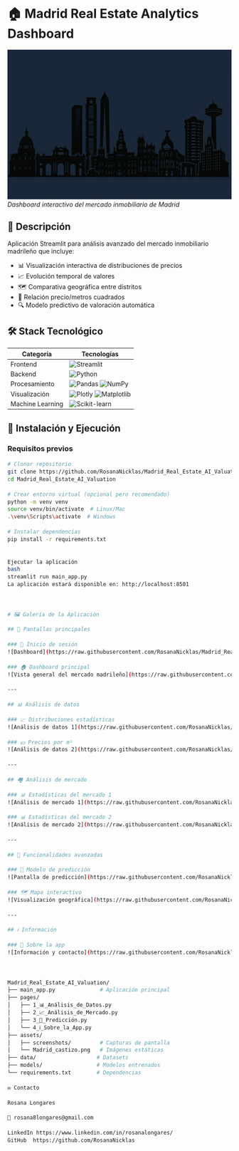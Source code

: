 # 🏠 Madrid Real Estate Analytics Dashboard

![Dashboard Preview](Madrid_castizo.png)  
*Dashboard interactivo del mercado inmobiliario de Madrid*

## 📌 Descripción

Aplicación Streamlit para análisis avanzado del mercado inmobiliario madrileño que incluye:
- 📊 Visualización interactiva de distribuciones de precios
- 📈 Evolución temporal de valores
- 🗺️ Comparativa geográfica entre distritos
- 📐 Relación precio/metros cuadrados
- 🔍 Modelo predictivo de valoración automática

## 🛠 Stack Tecnológico

| Categoría       | Tecnologías                                                                 |
|-----------------|-----------------------------------------------------------------------------|
| Frontend        | ![Streamlit](https://img.shields.io/badge/Streamlit-FF4B4B?logo=streamlit)  |
| Backend         | ![Python](https://img.shields.io/badge/Python-3.9+-3776AB?logo=python)      |
| Procesamiento   | ![Pandas](https://img.shields.io/badge/Pandas-150458?logo=pandas) ![NumPy](https://img.shields.io/badge/NumPy-013243?logo=numpy) |
| Visualización   | ![Plotly](https://img.shields.io/badge/Plotly-3F4F75?logo=plotly) ![Matplotlib](https://img.shields.io/badge/Matplotlib-11557C?logo=matplotlib) |
| Machine Learning| ![Scikit-learn](https://img.shields.io/badge/scikit--learn-F7931E?logo=scikit-learn) |

## 🚀 Instalación y Ejecución

### Requisitos previos
```bash
# Clonar repositorio
git clone https://github.com/RosanaNicklas/Madrid_Real_Estate_AI_Valuation.git
cd Madrid_Real_Estate_AI_Valuation

# Crear entorno virtual (opcional pero recomendado)
python -m venv venv
source venv/bin/activate  # Linux/Mac
.\venv\Scripts\activate  # Windows

# Instalar dependencias
pip install -r requirements.txt


Ejecutar la aplicación
bash
streamlit run main_app.py
La aplicación estará disponible en: http://localhost:8501

                  

# 🖼️ Galería de la Aplicación

## 🚪 Pantallas principales

### 🔐 Inicio de sesión
![Dashboard](https://raw.githubusercontent.com/RosanaNicklas/Madrid_Real_Estate_AI_Valuation/main/assets/dashboard.png)

### 🏠 Dashboard principal
![Vista general del mercado madrileño](https://raw.githubusercontent.com/RosanaNicklas/Madrid_Real_Estate_AI_Valuation/main/assets/proyecto.png)

---

## 📊 Análisis de datos

### 📈 Distribuciones estadísticas
![Análisis de datos 1](https://raw.githubusercontent.com/RosanaNicklas/Madrid_Real_Estate_AI_Valuation/main/assets/analisis1.png)

### 💶 Precios por m²
![Análisis de datos 2](https://raw.githubusercontent.com/RosanaNicklas/Madrid_Real_Estate_AI_Valuation/main/assets/analisis2.png)

---

## 🏘️ Análisis de mercado

### 📊 Estadísticas del mercado 1
![Análisis de mercado 1](https://raw.githubusercontent.com/RosanaNicklas/Madrid_Real_Estate_AI_Valuation/main/assets/analisismercado1.png)

### 📊 Estadísticas del mercado 2
![Análisis de mercado 2](https://raw.githubusercontent.com/RosanaNicklas/Madrid_Real_Estate_AI_Valuation/main/assets/analisismercado2.png)

---

## 🧠 Funcionalidades avanzadas

### 🤖 Modelo de predicción
![Pantalla de predicción](https://raw.githubusercontent.com/RosanaNicklas/Madrid_Real_Estate_AI_Valuation/main/assets/prediccion1.png)

### 🗺️ Mapa interactivo
![Visualización geográfica](https://raw.githubusercontent.com/RosanaNicklas/Madrid_Real_Estate_AI_Valuation/main/assets/prediccion2.png)

---

## ℹ️ Información

### 📱 Sobre la app
![Información y contacto](https://raw.githubusercontent.com/RosanaNicklas/Madrid_Real_Estate_AI_Valuation/main/assets/app.png)



Madrid_Real_Estate_AI_Valuation/
├── main_app.py              # Aplicación principal
├── pages/
│   ├── 1_📊_Análisis_de_Datos.py
│   ├── 2_📈_Análisis_de_Mercado.py
│   ├── 3_🔮_Predicción.py
│   └── 4_ℹ️_Sobre_la_App.py
├── assets/
│   ├── screenshots/         # Capturas de pantalla
│   └── Madrid_castizo.png   # Imágenes estáticas
├── data/                   # Datasets
├── models/                 # Modelos entrenados
└── requirements.txt        # Dependencias

✉️ Contacto

Rosana Longares

📧 rosana8longares@gmail.com

LinkedIn https://www.linkedin.com/in/rosanalongares/
GitHub  https://github.com/RosanaNicklas
